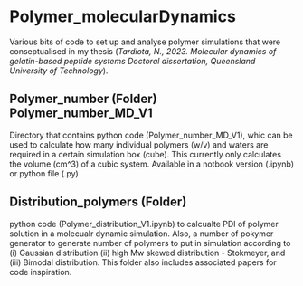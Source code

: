 # Polymer_molecularDynamics
Various bits of code to set up and analyse polymer simulations that were conseptualised in my thesis (*Tardiota, N., 2023. Molecular dynamics of gelatin-based peptide systems  Doctoral dissertation, Queensland University of Technology*).

## Polymer_number (Folder) Polymer_number_MD_V1
  Directory that contains python code (Polymer_number_MD_V1), whic can be used to calculate how many individual polymers (w/v) and waters are required in a certain simulation box (cube). This currently only calculates the volume (cm^3) of a cubic system. Available in a notbook version (.ipynb) or python file (.py)

## Distribution_polymers (Folder)
python code (Polymer_distribution_V1.ipynb) to calcualte PDI of polymer solution in a molecualr dynamic simulation. Also, a number of pokymer generator to generate number of polymers to put in simulation according to (i) Gaussian distribution (ii) high Mw skewed distribution - Stokmeyer, and (iii) Bimodal distribution. This folder also includes associated papers for code inspiration.
